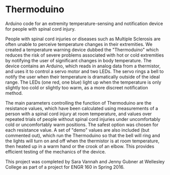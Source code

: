 # Thermoduino
Arduino code for an extremity temperature-sensing and notification device for people with  spinal cord injury.

People with spinal cord injuries or diseases such as Multiple Sclerosis are often unable to perceive temperature changes in their 
extremities. We created a temperature warning device dubbed the "Thermoduino" which reduces the risk of severe problems associated
with hot or cold extremities by notifying the user of significant changes in body temperature. The device contains an Arduino, which
reads in analog data from a thermistor, and uses it to control a servo motor and two LEDs. The servo rings a bell to notify the user
when their temperature is dramatically outside of the ideal range. The LEDs (one red, one blue) light up when the temperature is only
slightly too cold or slightly too warm, as a more discreet notification method. 

The main parameters controlling the function of Thermoduino are the resistance values, which have been calculated using measurements 
of a person with a spinal cord injury at room temperature, and values over repeated trials of people without spinal cord injuries
under uncomfortably cold or uncomfortably warm positions. The safest option was chosen for each resistance value. A set of "demo"
values are also included (but commented out), which run the Thermoduino so that the bell will ring and the lights will turn on and off
when the thermistor is at room temperature, then heated up in a warm hand or the crook of an elbow. This provides efficient testing of
the mechanics of the device.

This project was completed by Sara Vannah and Jenny Gubner at Wellesley College as part of a project for ENGR 160 in Spring 2016.

